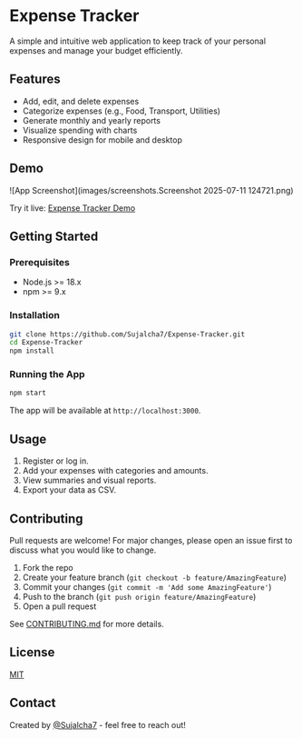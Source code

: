 # Expense Tracker

A simple and intuitive web application to keep track of your personal expenses and manage your budget efficiently.

## Features

- Add, edit, and delete expenses
- Categorize expenses (e.g., Food, Transport, Utilities)
- Generate monthly and yearly reports
- Visualize spending with charts
- Responsive design for mobile and desktop

## Demo

![App Screenshot](images/screenshots.Screenshot 2025-07-11 124721.png)

Try it live: [Expense Tracker Demo](https://your-demo-url.com)

## Getting Started

### Prerequisites

- Node.js >= 18.x
- npm >= 9.x

### Installation

```bash
git clone https://github.com/Sujalcha7/Expense-Tracker.git
cd Expense-Tracker
npm install
```

### Running the App

```bash
npm start
```
The app will be available at `http://localhost:3000`.

## Usage

1. Register or log in.
2. Add your expenses with categories and amounts.
3. View summaries and visual reports.
4. Export your data as CSV.

## Contributing

Pull requests are welcome! For major changes, please open an issue first to discuss what you would like to change.

1. Fork the repo
2. Create your feature branch (`git checkout -b feature/AmazingFeature`)
3. Commit your changes (`git commit -m 'Add some AmazingFeature'`)
4. Push to the branch (`git push origin feature/AmazingFeature`)
5. Open a pull request

See [CONTRIBUTING.md](CONTRIBUTING.md) for more details.

## License

[MIT](LICENSE)

## Contact

Created by [@Sujalcha7](https://github.com/Sujalcha7) - feel free to reach out!
